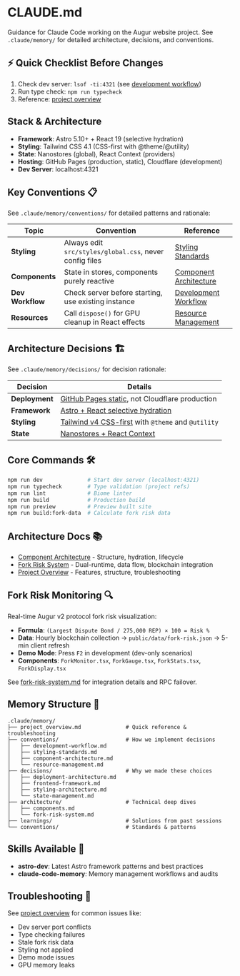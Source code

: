 # CLAUDE.md

Guidance for Claude Code working on the Augur website project. See `.claude/memory/` for detailed architecture, decisions, and conventions.

## ⚡ Quick Checklist Before Changes
1. Check dev server: `lsof -ti:4321` (see [development workflow](`./.claude/memory/conventions/development-workflow.md`))
2. Run type check: `npm run typecheck`
3. Reference: [project overview](`./.claude/memory/project_overview.md`)

## Stack & Architecture
- **Framework**: Astro 5.10+ + React 19 (selective hydration)
- **Styling**: Tailwind CSS 4.1 (CSS-first with @theme/@utility)
- **State**: Nanostores (global), React Context (providers)
- **Hosting**: GitHub Pages (production, static), Cloudflare (development)
- **Dev Server**: localhost:4321

## Key Conventions 📋
See `.claude/memory/conventions/` for detailed patterns and rationale:

| Topic | Convention | Reference |
|-------|-----------|-----------|
| **Styling** | Always edit `src/styles/global.css`, never config files | [Styling Standards](`./.claude/memory/conventions/styling-standards.md`) |
| **Components** | State in stores, components purely reactive | [Component Architecture](`./.claude/memory/conventions/component-architecture.md`) |
| **Dev Workflow** | Check server before starting, use existing instance | [Development Workflow](`./.claude/memory/conventions/development-workflow.md`) |
| **Resources** | Call `dispose()` for GPU cleanup in React effects | [Resource Management](`./.claude/memory/conventions/resource-management.md`) |

## Architecture Decisions 🏗️
See `.claude/memory/decisions/` for decision rationale:

| Decision | Details |
|----------|---------|
| **Deployment** | [GitHub Pages static](`./.claude/memory/decisions/deployment-architecture.md`), not Cloudflare production |
| **Framework** | [Astro + React selective hydration](`./.claude/memory/decisions/frontend-framework.md`) |
| **Styling** | [Tailwind v4 CSS-first](`./.claude/memory/decisions/styling-architecture.md`) with `@theme` and `@utility` |
| **State** | [Nanostores + React Context](`./.claude/memory/decisions/state-management.md`) |

## Core Commands 🛠️
```bash
npm run dev              # Start dev server (localhost:4321)
npm run typecheck        # Type validation (project refs)
npm run lint             # Biome linter
npm run build            # Production build
npm run preview          # Preview built site
npm run build:fork-data  # Calculate fork risk data
```

## Architecture Docs 📚
- [Component Architecture](`./.claude/memory/architecture/components.md`) - Structure, hydration, lifecycle
- [Fork Risk System](`./.claude/memory/architecture/fork-risk-system.md`) - Dual-runtime, data flow, blockchain integration
- [Project Overview](`./.claude/memory/project_overview.md`) - Features, structure, troubleshooting

## Fork Risk Monitoring 🔍
Real-time Augur v2 protocol fork risk visualization:
- **Formula**: `(Largest Dispute Bond / 275,000 REP) × 100 = Risk %`
- **Data**: Hourly blockchain collection → `public/data/fork-risk.json` → 5-min client refresh
- **Demo Mode**: Press `F2` in development (dev-only scenarios)
- **Components**: `ForkMonitor.tsx`, `ForkGauge.tsx`, `ForkStats.tsx`, `ForkDisplay.tsx`

See [fork-risk-system.md](`./.claude/memory/architecture/fork-risk-system.md`) for integration details and RPC failover.

## Memory Structure 🧠
```
.claude/memory/
├── project_overview.md              # Quick reference & troubleshooting
├── conventions/                     # How we implement decisions
│   ├── development-workflow.md
│   ├── styling-standards.md
│   ├── component-architecture.md
│   └── resource-management.md
├── decisions/                       # Why we made these choices
│   ├── deployment-architecture.md
│   ├── frontend-framework.md
│   ├── styling-architecture.md
│   └── state-management.md
├── architecture/                    # Technical deep dives
│   ├── components.md
│   └── fork-risk-system.md
├── learnings/                       # Solutions from past sessions
└── conventions/                     # Standards & patterns
```

## Skills Available 🎯
- **astro-dev**: Latest Astro framework patterns and best practices
- **claude-code-memory**: Memory management workflows and audits

## Troubleshooting 🔧
See [project overview](`./.claude/memory/project_overview.md`) for common issues like:
- Dev server port conflicts
- Type checking failures
- Stale fork risk data
- Styling not applied
- Demo mode issues
- GPU memory leaks

